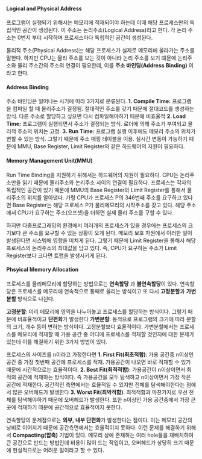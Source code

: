 #### Logical and Physical Address
프로그램이 실행되기 위해서는 메모리에 적재되어야 하는데 이때 해당 프로세스만의 독립적인 공간이 생성된다.
이 주소는 논리주소(Logical Address)라고 한다.
각 논리 주소는 0번지 부터 시작하며 프로세스마다 독립적인 공간이 생성된다.

물리적 주소(Physical Address)는 해당 프로세스가 실제로 메모리에 올라가는 주소를 말한다. 하지만 CPU는 물리 주소를 보는 것이 아니라
논리 주소를 보기 떄문에 논리주소와 물리 주소간의 주소의 연결이 필요한데, 이를 **주소 바인딩(Address Binding)** 이라고 한다.

#### Address Binding
주소 바인딩은 일어나는 시기에 따라 3가지로 분류된다.
**1\. Compile Time:** 프로그램을 컴파일 할 때 물리주소가 결정됨. 절대적인 주소를 갖기 때문에 절대코드를 생성하는 방식. 다른 주소로 할당하고 싶으면 다시 컴파일해야하기 때문에 비효율적 
**2\. Load Time:** 프로그램이 실행되면서 주소가 결정되는 방식. 로더에 의해 주소가 부여되고 물리적 주소의 위치는 고정.
**3\. Run Time:** 프로그램 실행 이후에도 메모리 주소의 위치가 변할 수 있는 방식. 그렇기 때문에 주소 매핑 테이블을 이용. 실시간 변동이 가능하기 때문에 MMU, Base Register, Limit Register와 같은 하드웨어의 지원이 필요하다.

#### Memory Management Unit(MMU)
Run Time Binding을 지원하기 위해서는 하드웨어의 지원이 필요하다. CPU는 논리주소만을 읽기 때문에 물리주소와 논리주소 사이의 연결이 필요하다. 프로세스는 각자의 독립적인 공간이 있기 때문에 MMU의 Base Register와 Limit Register를 통해서 물리주소의 위치를 알아낸다.
가령 CPU가 프로세스 P의 346번째 주소를 요구하고 있다면 Base Register는 해당 프로세스 P가 물리메모리의 시작주소를 갖고 있다. 해당 주소에서 CPU가 요구하는 주소(오프셋)을 더하면 실제 물리 주소를 구할 수 있다.

하지만 다중프로그래밍의 환경에서 여러개의 프로세스가 있을 경우에는 프로세스의 크기보다 큰 주소를 요구할 수 있는 상황이 오게 된다. 메모리 보호 차원에서 이러한 일이 발생된다면 시스템에 영향을 미치게 된다. 그렇기 때문에 Limit Register을 통해서 해당 프로세스의 논리주소의 최대값을 담고 있다. 즉, CPU가 요구하는 주소가 Limit Register보다 크다면 트랩을 발생시키게 된다.

#### Phsyical Memory Allocation
프로세스를 물리메모리에 할당하는 방법으로는 **연속할당** 과 **불연속할당**이 있다.
연속할당은 프로세스를 메모리에 연속적으로 통째로 올리는 방식이고 또 다시 **고정분할**과 **가변분할** 방식으로 나뉜다.

**고정분할**: 미리 메모리에 영역을 나누어놓고 프로세스를 할당하는 방식이다. 그렇기 때문에 비효율적이고 **단편화**가 발생한다
**가변분할**: 동적으로 프로그램의 크기에 따라 분할의 크기, 개수 등이 변하는 방식이다. 고정분할보다 효율적이다.
가변분할에서는 프로세스를 메모리에 적재할 때 가용 공간 중 어디에 프로세스를 적재할 것인지에 대한 문제가 있는데 이를 해결하기 위한 3가지 방법이 있다.

프로세스의 사이즈를 n이라고 가정한다면
**1\. First Fit(최초적합)**: 가용 공간중 n이상인 공간 중 가장 첫번째 공간에 프로세스를 적재. 가용공간이 나오면 바로 적재할 수 있기 때문에 시간적으로는 효율적이다.
**2\. Best Fit(최적적합)**: 가용공간이 n이상이면서 최적의 공간에 적재하는 방식이다. 즉 가용공간을 모두 탐색하고 n이상이면서 가장 작은 공간에 적재한다. 공간적인 측면에서는 효율적일 수 있지만 전체를 탐색해야한다는 점에서 많은 오버헤드가 발생한다
**3\. Worst Fit(최악적합)**: 최적적합과 마찬가지로 우선 전체를 탐색해야하기 때문에 오버헤드가 발생한다. 또한 n이상인 가용 공간중에서 가장 큰 곳에 적재하기 때문에 공간적으로 효율적이지 못한다.

연속할당의 문제점으로는 **외부, 내부 단편화**가 발생한다는 점이다. 이는 메모리 공간의 낭비로 이어지기 때문에 공간측면에서는 효율적이지 못하다. 
이런 문제를 해결하기 위해서 **Compacting(압축)** 기법이 있다. 메모리 상에 존재하는 여러 hole들을 재배치하여 큰 공간으로 만드는 방법인데 비용이 많이 드는 작업이고, 오버헤드가 상당히 크기 때문에 현실적으로는 어려운 일이라고 할 수 있다. 
